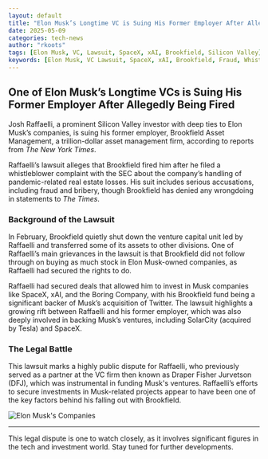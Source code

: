 ```yaml
---
layout: default
title: "Elon Musk’s Longtime VC is Suing His Former Employer After Allegedly Being Fired"
date: 2025-05-09
categories: tech-news
author: "rkoots"
tags: [Elon Musk, VC, Lawsuit, SpaceX, xAI, Brookfield, Silicon Valley]
keywords: [Elon Musk, VC Lawsuit, SpaceX, xAI, Brookfield, Fraud, Whistleblower]
---
```


## One of Elon Musk’s Longtime VCs is Suing His Former Employer After Allegedly Being Fired

Josh Raffaelli, a prominent Silicon Valley investor with deep ties to Elon Musk’s companies, is suing his former employer, Brookfield Asset Management, a trillion-dollar asset management firm, according to reports from *The New York Times*.

Raffaelli’s lawsuit alleges that Brookfield fired him after he filed a whistleblower complaint with the SEC about the company’s handling of pandemic-related real estate losses. His suit includes serious accusations, including fraud and bribery, though Brookfield has denied any wrongdoing in statements to *The Times*.

### Background of the Lawsuit

In February, Brookfield quietly shut down the venture capital unit led by Raffaelli and transferred some of its assets to other divisions. One of Raffaelli’s main grievances in the lawsuit is that Brookfield did not follow through on buying as much stock in Elon Musk-owned companies, as Raffaelli had secured the rights to do.

Raffaelli had secured deals that allowed him to invest in Musk companies like SpaceX, xAI, and the Boring Company, with his Brookfield fund being a significant backer of Musk’s acquisition of Twitter. The lawsuit highlights a growing rift between Raffaelli and his former employer, which was also deeply involved in backing Musk’s ventures, including SolarCity (acquired by Tesla) and SpaceX.

### The Legal Battle

This lawsuit marks a highly public dispute for Raffaelli, who previously served as a partner at the VC firm then known as Draper Fisher Jurvetson (DFJ), which was instrumental in funding Musk's ventures. Raffaelli’s efforts to secure investments in Musk-related projects appear to have been one of the key factors behind his falling out with Brookfield.

![Elon Musk's Companies](https://images.pexels.com/photos/30945293/pexels-photo-30945293/free-photo-of-scrabble-tiles-spelling-musk-on-wooden-surface.jpeg?auto=compress&cs=tinysrgb&w=1260&h=750&dpr=1)

---

This legal dispute is one to watch closely, as it involves significant figures in the tech and investment world. Stay tuned for further developments.
